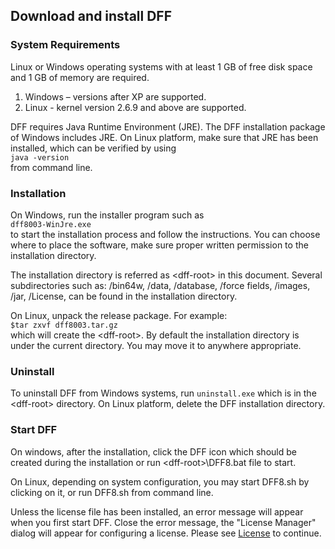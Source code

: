 ## Download and install DFF

### System Requirements

Linux or Windows operating systems with at least 1 GB of free disk space and 1 GB of memory are required.
1.	Windows – versions after XP are supported. 
2.	Linux - kernel version 2.6.9 and above are supported.

DFF requires Java Runtime Environment (JRE). The DFF installation package of Windows includes JRE. On Linux platform, make sure that JRE has been installed, which can be verified by using
<br/>
`java -version`
<br/>
from command line.

### Installation
On Windows, run the installer program such as <br/>`dff8003-WinJre.exe` <br/>to start the installation process and follow the instructions. You can choose where to place the software, make sure proper written permission to the installation directory. 

The installation directory is referred as \<dff-root> in this document. Several subdirectories such as: /bin64w, /data, /database, /force fields, /images, /jar, /License, can be found in the installation directory.

On Linux, unpack the release package. For example:
<br/>
`$tar zxvf dff8003.tar.gz`
<br/>
which will create the \<dff-root>. By default the installation directory is under the current directory. You may move it to anywhere appropriate. 

### Uninstall
To uninstall DFF from Windows systems, run `uninstall.exe` which is in the \<dff-root\> directory. On Linux platform, delete the DFF installation directory.

### Start DFF
On windows, after the installation, click the DFF icon which should be created during the installation or run \<dff-root>\DFF8.bat file to start. 

On Linux, depending on system configuration, you may start DFF8.sh by clicking on it, or run DFF8.sh from command line.

Unless the license file has been installed, an error message will appear when you first start DFF. Close the error message, the "License Manager" dialog will appear for configuring a license. Please see [License](./licensing.md) to continue. 
